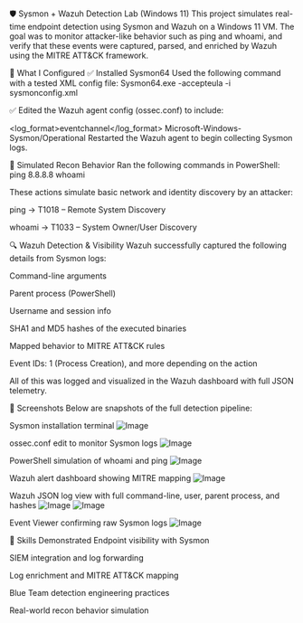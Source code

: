 🛡️ Sysmon + Wazuh Detection Lab (Windows 11)
This project simulates real-time endpoint detection using Sysmon and Wazuh on a Windows 11 VM. The goal was to monitor attacker-like behavior such as ping and whoami, and verify that these events were captured, parsed, and enriched by Wazuh using the MITRE ATT&CK framework.

🧠 What I Configured
✅ Installed Sysmon64
Used the following command with a tested XML config file:
Sysmon64.exe -accepteula -i sysmonconfig.xml

✅ Edited the Wazuh agent config (ossec.conf) to include:

<localfile> <log_format>eventchannel</log_format> <location>Microsoft-Windows-Sysmon/Operational</location> </localfile>
Restarted the Wazuh agent to begin collecting Sysmon logs.

🧪 Simulated Recon Behavior
Ran the following commands in PowerShell:
ping 8.8.8.8
whoami

These actions simulate basic network and identity discovery by an attacker:

ping → T1018 – Remote System Discovery

whoami → T1033 – System Owner/User Discovery

🔍 Wazuh Detection & Visibility
Wazuh successfully captured the following details from Sysmon logs:

Command-line arguments

Parent process (PowerShell)

Username and session info

SHA1 and MD5 hashes of the executed binaries

Mapped behavior to MITRE ATT&CK rules

Event IDs: 1 (Process Creation), and more depending on the action

All of this was logged and visualized in the Wazuh dashboard with full JSON telemetry.

📸 Screenshots
Below are snapshots of the full detection pipeline:

Sysmon installation terminal
![Image](https://github.com/user-attachments/assets/be30a170-5b04-4c57-8f98-b9fb00e19f4a)

ossec.conf edit to monitor Sysmon logs
![Image](https://github.com/user-attachments/assets/017c331b-3a0d-4eb9-bc44-a2f1186b126c)

PowerShell simulation of whoami and ping
![Image](https://github.com/user-attachments/assets/661203d6-4239-4c15-9d58-df82decddb98)

Wazuh alert dashboard showing MITRE mapping
![Image](https://github.com/user-attachments/assets/0210f315-e381-40b3-9cfa-7474fce41c66)

Wazuh JSON log view with full command-line, user, parent process, and hashes
![Image](https://github.com/user-attachments/assets/9266669e-0139-43a0-905e-04f579667ca7)
![Image](https://github.com/user-attachments/assets/dc19c1e4-dc70-4ba3-8909-42bf2a19b676)

Event Viewer confirming raw Sysmon logs
![Image](https://github.com/user-attachments/assets/25fc4d61-7f9e-4b79-88e3-71f936eedf07)


🧩 Skills Demonstrated
Endpoint visibility with Sysmon

SIEM integration and log forwarding

Log enrichment and MITRE ATT&CK mapping

Blue Team detection engineering practices

Real-world recon behavior simulation

